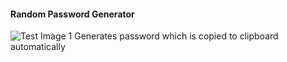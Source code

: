 #### Random Password Generator
![Test Image 1]()
Generates password which is copied to clipboard automatically
